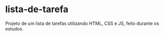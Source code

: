 # lista-de-tarefa
Projeto de um lista de tarefas utilizando HTML, CSS e JS, feito durante os estudos.
